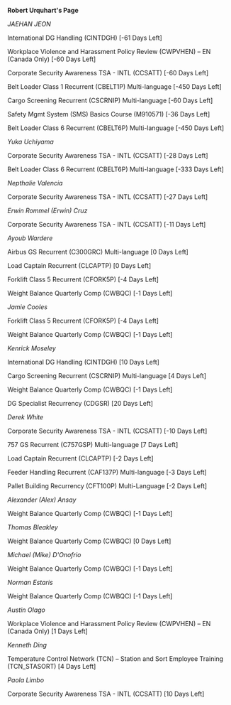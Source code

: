 **Robert Urquhart's Page**


*JAEHAN JEON*

International DG Handling (CINTDGH) [-61 Days Left]


Workplace Violence and Harassment Policy Review (CWPVHEN) – EN (Canada Only) [-60 Days Left]


Corporate Security Awareness TSA - INTL (CCSATT) [-60 Days Left]


Belt Loader Class 1 Recurrent (CBELT1P) Multi-language [-450 Days Left]


Cargo Screening Recurrent (CSCRNIP) Multi-language [-60 Days Left]


Safety Mgmt System (SMS) Basics Course (M910571) [-36 Days Left]


Belt Loader Class 6 Recurrent (CBELT6P) Multi-language [-450 Days Left]


*Yuka Uchiyama*

Corporate Security Awareness TSA - INTL (CCSATT) [-28 Days Left]


Belt Loader Class 6 Recurrent (CBELT6P) Multi-language [-333 Days Left]


*Nepthalie Valencia*

Corporate Security Awareness TSA - INTL (CCSATT) [-27 Days Left]


*Erwin Rommel (Erwin) Cruz*

Corporate Security Awareness TSA - INTL (CCSATT) [-11 Days Left]


*Ayoub Wardere*

Airbus GS Recurrent (C300GRC) Multi-language [0 Days Left]


Load Captain Recurrent (CLCAPTP) [0 Days Left]


Forklift Class 5 Recurrent (CFORK5P) [-4 Days Left]


Weight Balance Quarterly Comp (CWBQC) [-1 Days Left]


*Jamie Cooles*

Forklift Class 5 Recurrent (CFORK5P) [-4 Days Left]


Weight Balance Quarterly Comp (CWBQC) [-1 Days Left]


*Kenrick Moseley*

International DG Handling (CINTDGH) [10 Days Left]


Cargo Screening Recurrent (CSCRNIP) Multi-language [4 Days Left]


Weight Balance Quarterly Comp (CWBQC) [-1 Days Left]


DG Specialist Recurrency (CDGSR) [20 Days Left]


*Derek White*

Corporate Security Awareness TSA - INTL (CCSATT) [-10 Days Left]


757 GS Recurrent (C757GSP) Multi-language [7 Days Left]


Load Captain Recurrent (CLCAPTP) [-2 Days Left]


Feeder Handling Recurrent (CAF137P) Multi-language [-3 Days Left]


Pallet Building Recurrency (CFT100P) Multi-Language [-2 Days Left]


*Alexander (Alex) Ansay*

Weight Balance Quarterly Comp (CWBQC) [-1 Days Left]


*Thomas Bleakley*

Weight Balance Quarterly Comp (CWBQC) [0 Days Left]


*Michael (Mike) D'Onofrio*

Weight Balance Quarterly Comp (CWBQC) [-1 Days Left]


*Norman Estaris*

Weight Balance Quarterly Comp (CWBQC) [-1 Days Left]


*Austin Olago*

Workplace Violence and Harassment Policy Review (CWPVHEN) – EN (Canada Only) [1 Days Left]


*Kenneth Ding*

Temperature Control Network (TCN) – Station and Sort Employee Training (TCN_STASORT) [4 Days Left]


*Paola Limbo*

Corporate Security Awareness TSA - INTL (CCSATT) [10 Days Left]



